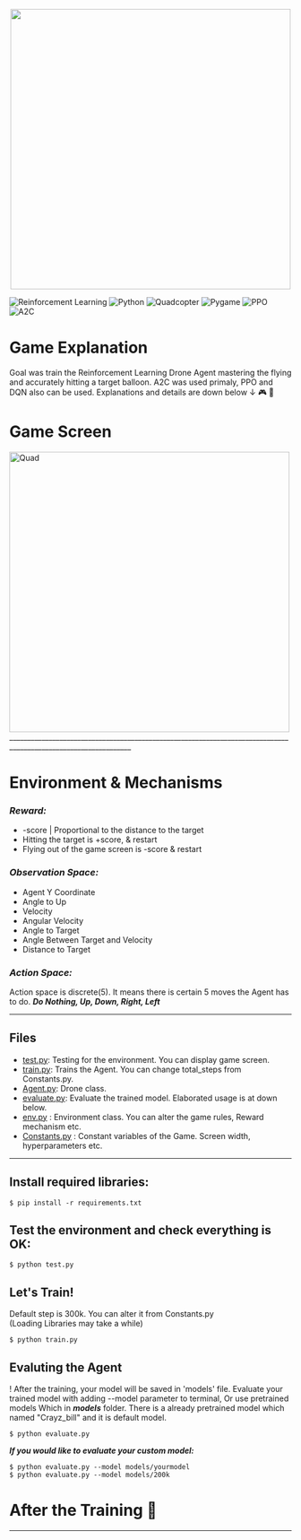 
<p align="center">
  <img src="https://github.com/RsGoksel/Mechopter/assets/80707238/10f648bb-0c61-411a-a24f-6b163fc8752a" width="500px"/>
</p>

![Reinforcement Learning](https://img.shields.io/badge/Reinforcement%20Learning-%23000000.svg?&style=for-the-badge)
![Python](https://img.shields.io/badge/Python-%230377B5.svg?&style=for-the-badge)
![Quadcopter](https://img.shields.io/badge/Quadcopter-%237159c1.svg?&style=for-the-badge)
![Pygame](https://img.shields.io/badge/Pygame-%23FFD43B.svg?&style=for-the-badge)
![PPO](https://img.shields.io/badge/PPO-%238BC34A.svg?&style=for-the-badge)
![A2C](https://img.shields.io/badge/A2C-%23FF7043.svg?&style=for-the-badge)

# Game Explanation

Goal was train the Reinforcement Learning Drone Agent mastering the flying and accurately hitting a target balloon. A2C was used primaly, PPO and DQN also can be used. Explanations and details are down below ↓ 🎮 🥳




# Game Screen
<img src="https://github.com/RsGoksel/Mechopter/assets/80707238/9172b1d7-d33a-4327-a52b-e9b6800d0881" alt="Quad" width="500" />
________________________________________________________________________________________________________________

# Environment & Mechanisms

### _**Reward:**_
 
* -score | Proportional to the distance to the target
* Hitting the target is +score, & restart
* Flying out of the game screen is -score & restart

### _**Observation Space:**_ 

* Agent Y Coordinate
* Angle to Up
* Velocity
* Angular Velocity
* Angle to Target
* Angle Between Target and Velocity
* Distance to Target

###  _**Action Space:**_ 
Action space is discrete(5). It means there is certain 5 moves the Agent has to do. *__Do Nothing, Up, Down, Right, Left__*

________________________________________________________________________________________________________________

## Files 

* [test.py](https://github.com/RsGoksel/Train-PPO-Agent_PongGame/blob/main/test.py): Testing for the environment. You can display game screen.
* [train.py](https://github.com/RsGoksel/Train-PPO-Agent_PongGame/blob/main/train.py): Trains the Agent. You can change total_steps from Constants.py.
* [Agent.py](https://github.com/RsGoksel/Train-PPO-Agent_PongGame/blob/main/Agent.py): Drone class.
* [evaluate.py](https://github.com/RsGoksel/Train-PPO-Agent_PongGame/blob/main/evaluate.py): Evaluate the trained model. Elaborated usage is at down below.
* [env.py](https://github.com/RsGoksel/Train-PPO-Agent_PongGame/blob/main/Env.py)       :  Environment class. You can alter the game rules, Reward mechanism etc.
* [Constants.py](https://github.com/RsGoksel/Train-PPO-Agent_PongGame/blob/main/Constants.py) : Constant variables of the Game. Screen width, hyperparameters etc. 
________________________________________________________________________________________________________________

## Install required libraries: 
``` 
$ pip install -r requirements.txt
```

## Test the environment and check everything is OK:
``` 
$ python test.py
```

## Let's Train!  
Default step is 300k. You can alter it from Constants.py  
(Loading Libraries may take a while)
``` 
$ python train.py
```

## Evaluting the Agent
! After the training, your model will be saved in 'models' file. 
Evaluate your trained model with adding --model parameter to terminal,
Or use pretrained models Which in __*models*__ folder. 
There is a already pretrained model which named "Crayz_bill" and it is default model.
```
$ python evaluate.py
```
__*If you would like to evaluate your custom model:*__
```
$ python evaluate.py --model models/yourmodel
$ python evaluate.py --model models/200k
```

# After the Training 🦾
________________________________________________________________________________________________________________
